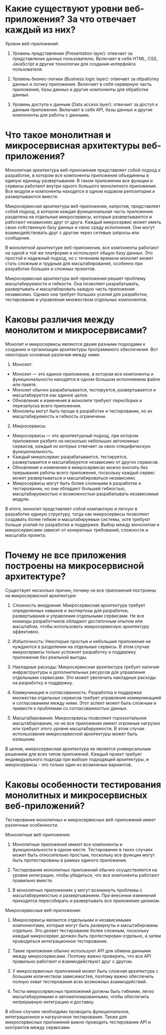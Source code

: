# Какие существуют уровни веб-приложения? За что отвечает каждый из них?

Уровни веб-приложений:

1. Уровень представления (Presentation layer): отвечает за представление данных пользователю. Включает в себя HTML, CSS, JavaScript и другие технологии для создания интерфейса пользователя.

2. Уровень бизнес-логики (Business logic layer): отвечает за обработку данных и логику приложения. Включает в себя серверную часть приложения, базы данных и другие компоненты для обработки данных.

3. Уровень доступа к данным (Data access layer): отвечает за доступ к данным приложения. Включает в себя API, базы данных и другие компоненты для работы с данными.

# Что такое монолитная и микросервисная архитектуры веб-приложения?

Монолитная архитектура веб-приложения представляет собой подход к разработке, в котором все компоненты приложения объединены в единую единицу развертывания. В таком приложении все функции и сервисы работают внутри одного большого монолитного приложения. Все модули и компоненты находятся в одном кодовом репозитории и развертываются вместе.

Микросервисная архитектура веб-приложения, напротив, представляет собой подход, в котором каждая функциональная часть приложения разделена на отдельные микросервисы, которые развертываются и работают независимо друг от друга. Каждый микросервис может иметь свою собственную базу данных и свою среду исполнения. Они могут взаимодействовать друг с другом через сетевые запросы или сообщения.

В монолитной архитектуре веб-приложения, все компоненты работают на одной и той же платформе и используют общую базу данных. Это простой и надежный подход, но с течением времени монолит может стать сложным и трудным для масштабирования, особенно при разработке больших и сложных проектов.

Микросервисная архитектура веб-приложения решает проблему масштабируемости и гибкости. Она позволяет разрабатывать, развертывать и масштабировать каждую часть приложения независимо. Однако она требует больших усилий для разработки, тестирования и управления множеством отдельных компонентов.

# Каковы различия между монолитом и микросервисами?

Монолит и микросервисы являются двумя разными подходами к созданию и организации архитектуры программного обеспечения. Вот некоторые основные различия между ними:

1. Монолит:
- Монолит — это единое приложение, в котором все компоненты и функциональности находятся в одном большом исполняемом файле или пакете.
- Монолит обычно разрабатывается, тестируется, развертывается и масштабируется как единое целое.
- Обновления и изменения в монолите требуют пересборки и перезапуска всего приложения.
- Монолиты могут быть проще в разработке и тестировании, но их масштабируемость и гибкость ограничены.

2. Микросервисы:
- Микросервисы — это архитектурный подход, при котором приложение разбито на несколько небольших автономных сервисов, каждый из которых отвечает за свою специфическую функциональность.
- Каждый микросервис разрабатывается, тестируется, развертывается и масштабируется независимо от других сервисов.
- Обновления и изменения в микросервисах можно вносить без прерывания работы всего приложения, поскольку каждый сервис может развертываться и масштабироваться независимо.
- Микросервисы могут быть более сложными в разработке и тестировании, но они обладают большей гибкостью, масштабируемостью и возможностью разрабатывать независимые модули.

В итоге, монолит представляет собой компактную и легкую в разработке единую структуру, тогда как микросервисы позволяют создавать более гибкие и масштабируемые системы, хотя требуют больше усилий по разработке и поддержке. Выбор между монолитом и микросервисами зависит от конкретных требований, сложности и масштаба проекта.

# Почему не все приложения построены на микросервисной архитектуре?

Существует несколько причин, почему не все приложения построены на микросервисной архитектуре:

1. Сложность внедрения: Микросервисная архитектура требует определенных навыков и экспертизы для разработки, развертывания и управления отдельными сервисами. Не все команды разработчиков обладают достаточным опытом или масштабом, чтобы использовать микросервисную архитектуру эффективно.

2. Избыточность: Некоторые простые и небольшие приложения не нуждаются в разделении на отдельные сервисы. В этом случае микросервисы только усложнят разработку и поддержку приложения без реальной выгоды.

3. Накладные расходы: Микросервисная архитектура требует наличия инфраструктуры и дополнительных ресурсов для управления отдельными сервисами. Это может увеличить накладные расходы на разработку и поддержку.

4. Коммуникация и согласованность: Разработка и поддержка множества отдельных сервисов требует управления коммуникацией и согласованием между ними. Этот аспект может быть сложным и привести к проблемам со согласованностью данных.

5. Масштабирование: Микросервисы позволяют горизонтальное масштабирование, но не все приложения имеют огромные нагрузки или требуют этого уровня масштабируемости. В этом случае использование микросервисной архитектуры может быть излишним.

В целом, микросервисная архитектура не является универсальным решением для всех типов приложений. Каждый проект требует индивидуального подхода при выборе подходящей архитектуры, и микросервисы - это только один из возможных вариантов.

# Каковы особенности тестирования монолитных и микросервисных веб-приложений?

Тестирование монолитных и микросервисных веб-приложений имеет различные особенности.

Монолитные веб-приложения:

1. Монолитные приложения имеют все компоненты и функциональности в одном месте. Тестирование в таких случаях может быть относительно простым, поскольку все функции могут быть протестированы в рамках единого приложения.

2. Тестирование монолитных приложений обычно осуществляется на уровне интеграции, чтобы убедиться, что все компоненты работают правильно вместе.

3. В монолитных приложениях у могут возникнуть проблемы с масштабируемостью и развертыванием. При внесении изменений приходится пересобирать и развертывать все приложение целиком.

Микросервисные веб-приложения:

1. Микросервисы являются отдельными и независимыми компонентами, которые могут быть развернуты и масштабированы отдельно. Это делает тестирование более сложным, поскольку каждый микросервис должен быть протестирован отдельно, а затем проводиться интеграционное тестирование.

2. Такие приложения обычно используют API для обмена данными между микросервисами. Поэтому важно проверить, что все API правильно работают и взаимодействуют друг с другом.

3. У микросервисных приложений может быть сложная архитектура с большим количеством зависимостей, поэтому важно обеспечить полную охват тестирования всех возможных взаимодействий.

4. Тесты микросервисных приложений должны быть гибкими, легко масштабируемыми и автоматизированными, чтобы обеспечить непрерывную интеграцию и доставку.

В обоих случаях необходимо проводить функциональное, интеграционное и нагрузочное тестирование. Также для микросервисных приложений важно проводить тестирование API и контрактов между сервисами.